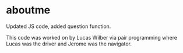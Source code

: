 # aboutme
Updated JS code, added question function.

This code was worked on by Lucas Wilber via pair programming where Lucas was the driver and Jerome was the navigator.